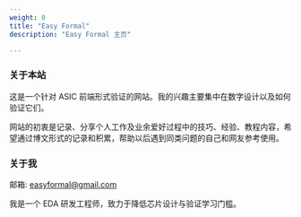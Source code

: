 ```yaml
---
weight: 0
title: "Easy Formal"
description: "Easy Formal 主页"

---
```


### 关于本站

这是一个针对 ASIC 前端形式验证的网站。我的兴趣主要集中在数字设计以及如何验证它们。

网站的初衷是记录、分享个人工作及业余爱好过程中的技巧、经验、教程内容，希望通过博文形式的记录和积累，帮助以后遇到同类问题的自己和网友参考使用。


### 关于我

邮箱: easyformal@gmail.com

我是一个 EDA 研发工程师，致力于降低芯片设计与验证学习门槛。

